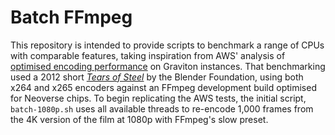 # Batch FFmpeg

This repository is intended to provide scripts to benchmark a range of
CPUs with comparable features, taking inspiration from AWS' analysis of
[optimised encoding performance][1] on Graviton instances. That
benchmarking used a 2012 short [_Tears of Steel_][2] by the Blender
Foundation, using both x264 and x265 encoders against an FFmpeg
development build optimised for Neoverse chips. To begin replicating
the AWS tests, the initial script, `batch-1080p.sh` uses all available
threads to re-encode 1,000 frames from the 4K version of the film at
1080p with FFmpeg's slow preset.

<!-- Links -->
[1]: https://aws.amazon.com/blogs/opensource/optimized-video-encoding-with-ffmpeg-on-aws-graviton-processors/
[2]: https://en.wikipedia.org/wiki/Tears_of_Steel
